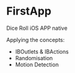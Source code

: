 # FirstApp
Dice Roll iOS APP native

Applying the concepts:

* IBOutlets & IBActions
* Randomisation
* Motion Detection
